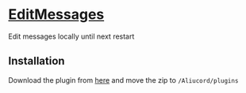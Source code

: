 # [EditMessages](https://github.com/HypedDomi/AliucordPlugins/raw/builds/EditMessages.zip)
Edit messages locally until next restart

## Installation
Download the plugin from [here](https://github.com/HypedDomi/AliucordPlugins/raw/builds/EditMessages.zip) and move the zip to `/Aliucord/plugins`